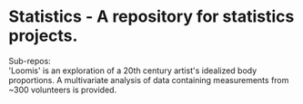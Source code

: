 # Statistics - A repository for statistics projects.

Sub-repos:  
'Loomis' is an exploration of a 20th century artist's idealized body proportions. A multivariate analysis of data containing measurements from ~300 volunteers is provided.
